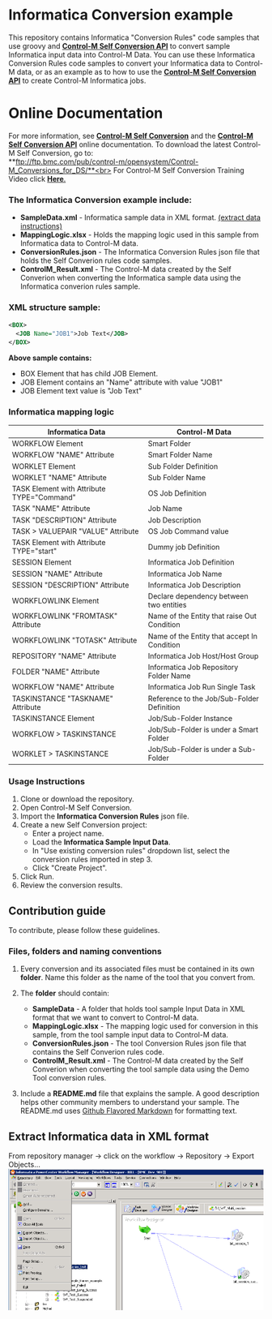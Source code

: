 # Informatica Conversion example
This repository contains Informatica "Conversion Rules" code samples that use groovy and [**Control-M Self Conversion API**](https://docs.bmc.com/docs/ctmselfconv/control-m-self-conversion-api-814570051.html) to convert sample Informatica input data into Control-M Data. 
You can use these Informatica Conversion Rules code samples to convert your Informatica data to Control-M data, or as an example as to how to use the [**Control-M Self Conversion API**](https://docs.bmc.com/docs/ctmselfconv/control-m-self-conversion-api-814570051.html) to create Control-M Informatica jobs.

# Online Documentation
For more information, see [**Control-M Self Conversion**](https://docs.bmc.com/docs/ctmselfconv/control-m-self-conversion-817142681.html) and the [**Control-M Self Conversion API**](https://docs.bmc.com/docs/ctmselfconv/control-m-self-conversion-api-814570051.html) online documentation.
To download the latest Control-M  Self Conversion, go to: <br> **ftp://ftp.bmc.com/pub/control-m/opensystem/Control-M_Conversions_for_DS/**<br>
For Control-M Self Conversion Training Video click [**Here**.](https://www.youtube.com/watch?v=2MrFcahMhH0)
### The Informatica Conversion example include:
* __SampleData.xml__ - Informatica sample data in XML format. [(extract data instructions)](https://github.com/controlm/self-conversion-api-community-solutions/blob/master/Informatica/readme.md#extract-informatica-data-in-xml-format)
* __MappingLogic.xlsx__ - Holds the mapping logic used in this sample from Informatica data to Control-M data.
* __ConversionRules.json__ - The Informatica Conversion Rules json file that holds the Self Converion rules code samples.
* __ControlM_Result.xml__ - The Control-M data created by the Self Converion when converting the Informatica sample data using the Informatica converion rules sample.

### XML structure sample:
```xml 
<BOX>
  <JOB Name="JOB1">Job Text</JOB>
</BOX> 
```
 __Above sample contains:__
* BOX Element that has child JOB Element. 
* JOB Element contains an "Name" attribute with value "JOB1"
* JOB Element text value is "Job Text"

### Informatica mapping logic  
Informatica Data | Control-M Data
-|-
WORKFLOW Element|Smart Folder
WORKFLOW "NAME" Attribute|Smart Folder Name
WORKLET Element|Sub Folder Definition
WORKLET "NAME" Attribute|Sub Folder Name
TASK Element with Attribute TYPE="Command"|OS Job Definition
TASK "NAME" Attribute|Job Name
TASK "DESCRIPTION" Attribute|Job Description
TASK > VALUEPAIR "VALUE" Attribute|OS Job Command value
TASK Element with Attribute TYPE="start"|Dummy job Definition
SESSION Element|Informatica Job Definition
SESSION "NAME" Attribute|Informatica Job Name
SESSION "DESCRIPTION" Attribute|Informatica Job Description
WORKFLOWLINK Element|Declare dependency between two entities 
WORKFLOWLINK "FROMTASK" Attribute|Name of the Entity that raise Out Condition
WORKFLOWLINK "TOTASK" Attribute|Name of the Entity that accept In Condition
REPOSITORY "NAME" Attribute|Informatica Job Host/Host Group
FOLDER "NAME" Attribute|Informatica Job Repository Folder Name
WORKFLOW "NAME" Attribute|Informatica Job Run Single Task
TASKINSTANCE "TASKNAME" Attribute|Reference to the Job/Sub-Folder Definition
TASKINSTANCE Element|Job/Sub-Folder Instance
WORKFLOW > TASKINSTANCE|Job/Sub-Folder is under  a Smart Folder
WORKLET > TASKINSTANCE|Job/Sub-Folder is under a Sub-Folder

### Usage Instructions
1. Clone or download the repository.
2. Open Control-M Self Conversion.
3. Import the __Informatica Conversion Rules__ json file.
4. Create a new Self Conversion project: 
   * Enter a project name.
   * Load the **Informatica Sample Input Data**.
   * In "Use existing conversion rules" dropdown list, select the conversion rules imported in step 3.
   * Click "Create Project".
5. Click Run.
6. Review the conversion results.

## Contribution guide
To contribute, please follow these guidelines.

### Files, folders and naming conventions
1. Every conversion and its associated files must be contained in its own **folder**. Name this folder as the name of the tool that you convert from.
2. The __folder__ should contain:
   * __SampleData__ - A folder that holds tool sample Input Data in XML format that we want to convert to Control-M data.
   * __MappingLogic.xlsx__ - The mapping logic used for conversion in this sample, from the  tool sample input data to Control-M data.
   * __ConversionRules.json__ - The tool Conversion Rules json file that contains the Self Converion rules code.
   * __ControlM_Result.xml__ - The Control-M data created by the Self Converion when converting the tool sample data using the Demo Tool conversion rules.

3. Include a **README.md** file that explains the sample. A good description helps other community members to understand your sample. The README.md uses [Github Flavored Markdown](https://guides.github.com/features/mastering-markdown/) for formatting text.

## Extract Informatica data in XML format
From repository manager -> click on the workflow -> Repository -> Export Objects…
![Informatica data extraction](images/Informatica_data_extraction.png)


